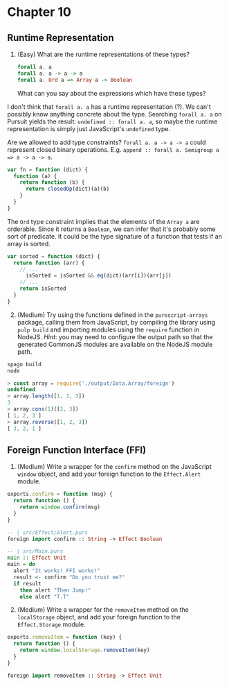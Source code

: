 # Chapter 10

## Runtime Representation

1. (Easy) What are the runtime representations of these types?

   ``` haskell
   forall a. a
   forall a. a -> a -> a
   forall a. Ord a => Array a -> Boolean
   ```

   What can you say about the expressions which have these types?

I don't think that `forall a. a` has a runtime representation (?). We can't
possibly know anything concrete about the type. Searching `forall a. a` on
Pursuit yields the result: `undefined :: forall a. a`, so maybe the runtime
representation is simply just JavaScript's `undefined` type.

Are we allowed to add type constraints? `forall a. a -> a -> a` could represent
closed binary operations. E.g. `append :: forall a. Semigroup a => a -> a ->
a`.

``` javascript
var fn = function (dict) {
  function (a) {
    return function (b) {
      return closedOp(dict)(a)(b)
    }
  }
}
```

The `Ord` type constraint implies that the elements of the `Array a` are
orderable. Since it returns a `Boolean`, we can infer that it's probably some
sort of predicate. It could be the type signature of a function that tests if
an array is sorted.

``` javascript
var sorted = function (dict) {
  return function (arr) {
    // ...
      isSorted = isSorted && eq(dict)(arr[i])(arr[j])
    // ...
    return isSorted
  }
}
```

2. (Medium) Try using the functions defined in the `purescript-arrays` package,
   calling them from JavaScript, by compiling the library using `pulp build`
   and importing modules using the `require` function in NodeJS. *Hint*: you
   may need to configure the output path so that the generated CommonJS modules
   are available on the NodeJS module path.

``` sh
spago build
node
```

``` javascript
> const array = require('./output/Data.Array/foreign')
undefined
> array.length([1, 2, 3])
3
> array.cons(1)([2, 3])
[ 1, 2, 3 ]
> array.reverse([1, 2, 3])
[ 3, 2, 1 ]
```

## Foreign Function Interface (FFI)

1. (Medium) Write a wrapper for the `confirm` method on the JavaScript `window`
   object, and add your foreign function to the `Effect.Alert` module.

``` javascript
exports.confirm = function (msg) {
  return function () {
    return window.confirm(msg)
  }
}
```

``` haskell
-- | src/Effect/Alert.purs
foreign import confirm :: String -> Effect Boolean

-- | src/Main.purs
main :: Effect Unit
main = do
  alert "It works! FFI works!"
  result <- confirm "Do you trust me?"
  if result
    then alert "Then Jump!"
    else alert "T.T"
```

2. (Medium) Write a wrapper for the `removeItem` method on the `localStorage`
   object, and add your foreign function to the `Effect.Storage` module.

``` javascript
exports.removeItem = function (key) {
  return function () {
    return window.localStorage.removeItem(key)
  }
}
```

``` haskell
foreign import removeItem :: String -> Effect Unit
```


